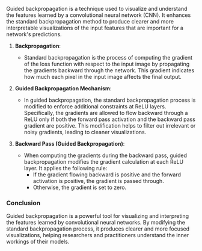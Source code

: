Guided backpropagation is a technique used to visualize and understand the features learned by a convolutional neural network (CNN). It enhances the standard backpropagation method to produce clearer and more interpretable visualizations of the input features that are important for a network's predictions.



1. **Backpropagation**:
   - Standard backpropagation is the process of computing the gradient of the loss function with respect to the input image by propagating the gradients backward through the network. This gradient indicates how much each pixel in the input image affects the final output.

3. **Guided Backpropagation Mechanism**:
   - In guided backpropagation, the standard backpropagation process is modified to enforce additional constraints at ReLU layers. Specifically, the gradients are allowed to flow backward through a ReLU only if both the forward pass activation and the backward pass gradient are positive. This modification helps to filter out irrelevant or noisy gradients, leading to cleaner visualizations.



2. **Backward Pass (Guided Backpropagation)**:
   - When computing the gradients during the backward pass, guided backpropagation modifies the gradient calculation at each ReLU layer. It applies the following rule:
     - If the gradient flowing backward is positive and the forward activation is positive, the gradient is passed through.
     - Otherwise, the gradient is set to zero.


### Conclusion

Guided backpropagation is a powerful tool for visualizing and interpreting the features learned by convolutional neural networks. By modifying the standard backpropagation process, it produces clearer and more focused visualizations, helping researchers and practitioners understand the inner workings of their models.